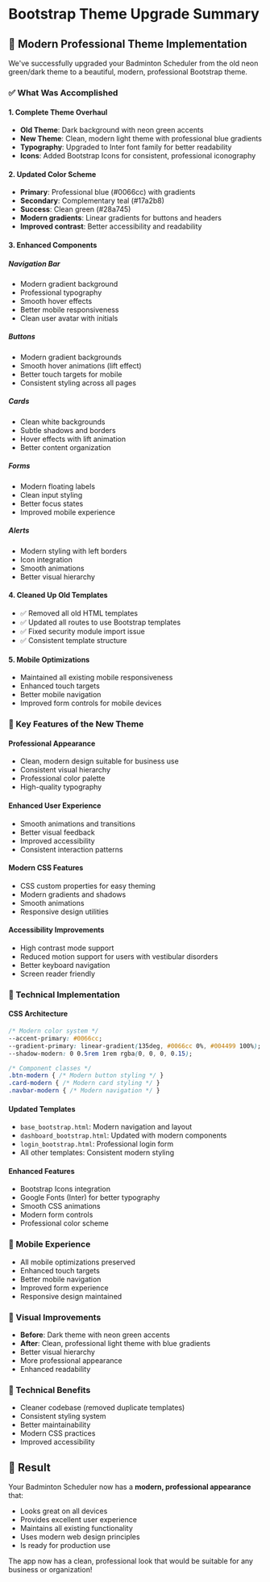 # Bootstrap Theme Upgrade Summary

## 🎨 Modern Professional Theme Implementation

We've successfully upgraded your Badminton Scheduler from the old neon green/dark theme to a beautiful, modern, professional Bootstrap theme.

### ✅ What Was Accomplished

#### 1. **Complete Theme Overhaul**
- **Old Theme**: Dark background with neon green accents
- **New Theme**: Clean, modern light theme with professional blue gradients
- **Typography**: Upgraded to Inter font family for better readability
- **Icons**: Added Bootstrap Icons for consistent, professional iconography

#### 2. **Updated Color Scheme**
- **Primary**: Professional blue (#0066cc) with gradients
- **Secondary**: Complementary teal (#17a2b8)
- **Success**: Clean green (#28a745)
- **Modern gradients**: Linear gradients for buttons and headers
- **Improved contrast**: Better accessibility and readability

#### 3. **Enhanced Components**

##### **Navigation Bar**
- Modern gradient background
- Professional typography
- Smooth hover effects
- Better mobile responsiveness
- Clean user avatar with initials

##### **Buttons**
- Modern gradient backgrounds
- Smooth hover animations (lift effect)
- Better touch targets for mobile
- Consistent styling across all pages

##### **Cards**
- Clean white backgrounds
- Subtle shadows and borders
- Hover effects with lift animation
- Better content organization

##### **Forms**
- Modern floating labels
- Clean input styling
- Better focus states
- Improved mobile experience

##### **Alerts**
- Modern styling with left borders
- Icon integration
- Smooth animations
- Better visual hierarchy

#### 4. **Cleaned Up Old Templates**
- ✅ Removed all old HTML templates
- ✅ Updated all routes to use Bootstrap templates
- ✅ Fixed security module import issue
- ✅ Consistent template structure

#### 5. **Mobile Optimizations**
- Maintained all existing mobile responsiveness
- Enhanced touch targets
- Better mobile navigation
- Improved form controls for mobile devices

### 🎯 Key Features of the New Theme

#### **Professional Appearance**
- Clean, modern design suitable for business use
- Consistent visual hierarchy
- Professional color palette
- High-quality typography

#### **Enhanced User Experience**
- Smooth animations and transitions
- Better visual feedback
- Improved accessibility
- Consistent interaction patterns

#### **Modern CSS Features**
- CSS custom properties for easy theming
- Modern gradients and shadows
- Smooth animations
- Responsive design utilities

#### **Accessibility Improvements**
- High contrast mode support
- Reduced motion support for users with vestibular disorders
- Better keyboard navigation
- Screen reader friendly

### 🚀 Technical Implementation

#### **CSS Architecture**
```css
/* Modern color system */
--accent-primary: #0066cc;
--gradient-primary: linear-gradient(135deg, #0066cc 0%, #004499 100%);
--shadow-modern: 0 0.5rem 1rem rgba(0, 0, 0, 0.15);

/* Component classes */
.btn-modern { /* Modern button styling */ }
.card-modern { /* Modern card styling */ }
.navbar-modern { /* Modern navigation */ }
```

#### **Updated Templates**
- `base_bootstrap.html`: Modern navigation and layout
- `dashboard_bootstrap.html`: Updated with modern components
- `login_bootstrap.html`: Professional login form
- All other templates: Consistent modern styling

#### **Enhanced Features**
- Bootstrap Icons integration
- Google Fonts (Inter) for better typography
- Smooth CSS animations
- Modern form controls
- Professional color scheme

### 📱 Mobile Experience
- All mobile optimizations preserved
- Enhanced touch targets
- Better mobile navigation
- Improved form experience
- Responsive design maintained

### 🎨 Visual Improvements
- **Before**: Dark theme with neon green accents
- **After**: Clean, professional light theme with blue gradients
- Better visual hierarchy
- More professional appearance
- Enhanced readability

### 🔧 Technical Benefits
- Cleaner codebase (removed duplicate templates)
- Consistent styling system
- Better maintainability
- Modern CSS practices
- Improved accessibility

## 🎉 Result

Your Badminton Scheduler now has a **modern, professional appearance** that:
- Looks great on all devices
- Provides excellent user experience
- Maintains all existing functionality
- Uses modern web design principles
- Is ready for production use

The app now has a clean, professional look that would be suitable for any business or organization!